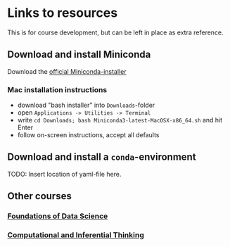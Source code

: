 # Links to resources

This is for course development, but can be left in place as extra reference.

## Download and install Miniconda

Download the [official Miniconda-installer](http://conda.pydata.org/miniconda.html)

### Mac installation instructions

* download "bash installer" into `Downloads`-folder
* open `Applications -> Utilities -> Terminal`
* write `cd Downloads; bash Miniconda3-latest-MacOSX-x86_64.sh` and hit Enter
* follow on-screen instructions, accept all defaults

## Download and install a `conda`-environment

TODO: Insert location of yaml-file here.

## Other courses

### [Foundations of Data Science](http://data8.org/fa16/)

### [Computational and Inferential Thinking](https://www.inferentialthinking.com)
